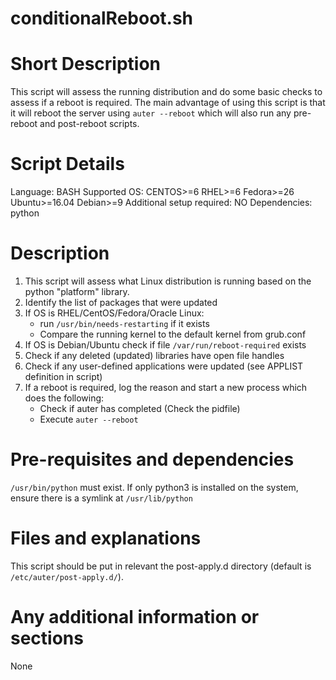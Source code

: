 # conditionalReboot.sh

# Short Description
This script will assess the running distribution and do some basic checks to assess if a reboot is required. The main advantage of using this script is that it will reboot the server using `auter --reboot` which will also run any pre-reboot and post-reboot scripts.


# Script Details

Language: BASH
Supported OS: CENTOS>=6 RHEL>=6 Fedora>=26 Ubuntu>=16.04 Debian>=9
Additional setup required: NO
Dependencies: python 


# Description

1. This script will assess what Linux distribution is running based on the python "platform" library.
2. Identify the list of packages that were updated
3. If OS is RHEL/CentOS/Fedora/Oracle Linux:
    * run `/usr/bin/needs-restarting` if it exists
    * Compare the running kernel to the default kernel from grub.conf
3. If OS is Debian/Ubuntu check if file `/var/run/reboot-required` exists
4. Check if any deleted (updated) libraries have open file handles
5. Check if any user-defined applications were updated (see APPLIST definition in script)
6. If a reboot is required, log the reason and start a new process which does the following:
    * Check if auter has completed (Check the pidfile)
    * Execute `auter --reboot`


# Pre-requisites and dependencies

`/usr/bin/python` must exist. If only python3 is installed on the system, ensure there is a symlink at `/usr/lib/python`

# Files and explanations

This script should be put in relevant the post-apply.d directory (default is `/etc/auter/post-apply.d/`).


# Any additional information or sections

None
